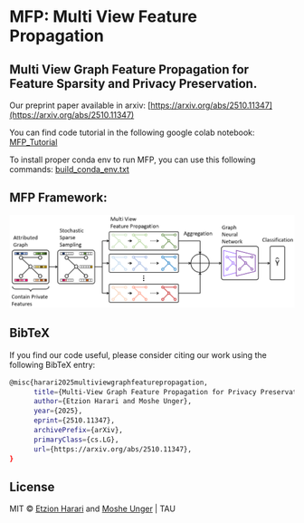 #  MFP: Multi View Feature Propagation

## Multi View Graph Feature Propagation for Feature Sparsity and Privacy Preservation.
Our preprint paper available in arxiv: [https://arxiv.org/abs/2510.11347](https://arxiv.org/abs/2510.11347)

You can find code tutorial in the following google colab notebook: [MFP_Tutorial](https://colab.research.google.com/drive/1taG0704lVq50dBUq1NThndP2elL9J5In#scrollTo=6xE3qXNvmUcr)

To install proper conda env to run MFP, you can use this following commands:
[build_conda_env.txt](https://github.com/EtzionR/MFP/blob/main/build_conda_env.txt)

## MFP Framework:
![picture](https://github.com/EtzionR/MFP/raw/main/figures/pipeline.png)

## BibTeX
If you find our code useful, please consider citing our work using the following BibTeX entry:

``` sh
@misc{harari2025multiviewgraphfeaturepropagation,
      title={Multi-View Graph Feature Propagation for Privacy Preservation and Feature Sparsity}, 
      author={Etzion Harari and Moshe Unger},
      year={2025},
      eprint={2510.11347},
      archivePrefix={arXiv},
      primaryClass={cs.LG},
      url={https://arxiv.org/abs/2510.11347}, 
}
```

## License
MIT © [Etzion Harari](https://github.com/EtzionR) and [Moshe Unger](https://en-coller.tau.ac.il/profile/mosheunger_62) | TAU
